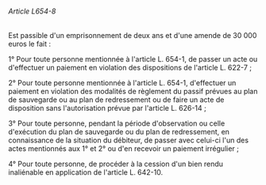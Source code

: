 ###### Article L654-8

Est passible d'un emprisonnement de deux ans et d'une amende de 30 000 euros le fait :

1° Pour toute personne mentionnée à l'article L. 654-1, de passer un acte ou d'effectuer un paiement en violation des dispositions de l'article L. 622-7 ;

2° Pour toute personne mentionnée à l'article L. 654-1, d'effectuer un paiement en violation des modalités de règlement du passif prévues au plan de sauvegarde ou au plan de redressement ou de faire un acte de disposition sans l'autorisation prévue par l'article L. 626-14 ;

3° Pour toute personne, pendant la période d'observation ou celle d'exécution du plan de sauvegarde ou du plan de redressement, en connaissance de la situation du débiteur, de passer avec celui-ci l'un des actes mentionnés aux 1° et 2° ou d'en recevoir un paiement irrégulier ;

4° Pour toute personne, de procéder à la cession d'un bien rendu inaliénable en application de l'article L. 642-10.


